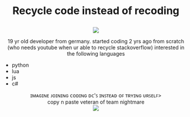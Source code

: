 <h1> 
  <p align="center">
    Recycle code instead of recoding
  </p>
</h1>
<p align="center">
  <img src="https://s4.gifyu.com/images/standard-2fb83c2b445801947.gif">
</p>

<p align="center">
19 yr old developer from germany.
started coding 2 yrs ago from scratch (who needs youtube when ur able to recycle stackoverflow)
interested in the following languages

- python
- lua
- js 
- c#
</p>

<p align="center">
ɪᴍᴀɢɪɴᴇ ᴊᴏɪɴɪɴɢ ᴄᴏᴅɪɴɢ ᴅᴄ'ꜱ ɪɴꜱᴛᴇᴀᴅ ᴏꜰ ᴛʀʏɪɴɢ ᴜʀꜱᴇʟꜰ><br>
copy n paste veteran of team nightmare<br>
<img src="https://github.com/Darkiyus/Darkiyus/blob/main/Nightmare_Banner.gif?raw=true">
</p>

